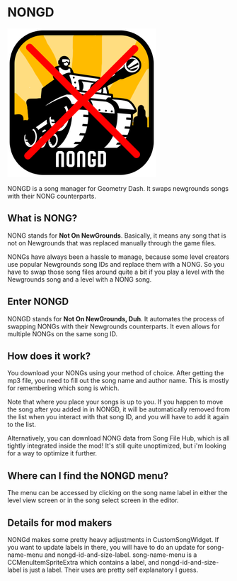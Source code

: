 # NONGD

<img src="logo.png" alt="NONGD logo" />

NONGD is a song manager for Geometry Dash. It swaps newgrounds songs with their NONG counterparts.

## What is NONG?

NONG stands for **Not On NewGrounds**. Basically, it means any song that is not on Newgrounds that was replaced manually through the game files. 

NONGs have always been a hassle to manage, because some level creators use popular Newgrounds song IDs and replace them with a NONG. So you have to swap those song files around quite a bit if you play a level with the Newgrounds song and a level with a NONG song.

## Enter NONGD

NONGD stands for **Not On NewGrounds, Duh**. It automates the process of swapping NONGs with their Newgrounds counterparts. It even allows for multiple NONGs on the same song ID.

## How does it work?

You download your NONGs using your method of choice. After getting the mp3 file, you need to fill out the song name and author name. This is mostly for remembering which song is which.

Note that where you place your songs is up to you. If you happen to move the song after you added in in NONGD, it will be automatically removed from the list when you interact with that song ID, and you will have to add it again to the list.

Alternatively, you can download NONG data from Song File Hub, which is all tightly integrated inside the mod! It's still quite unoptimized, but i'm looking for a way to optimize it further.

## Where can I find the NONGD menu?

The menu can be accessed by clicking on the song name label in either the level view screen or in the song select screen in the editor.

## Details for mod makers

NONGd makes some pretty heavy adjustments in CustomSongWidget. If you want to update labels in there, you will have to do an update for song-name-menu and nongd-id-and-size-label. song-name-menu is a CCMenuItemSpriteExtra which contains a label, and nongd-id-and-size-label is just a label. Their uses are pretty self explanatory I guess.